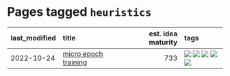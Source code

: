 # Pages tagged `heuristics`

|last_modified|title|est. idea maturity|tags
|:---|:---|---:|:---|
|2022-10-24|[micro epoch training](../micro-epoch.md)|733|[![](https://img.shields.io/badge/tag-augmentation-394ee4)](../tags/augmentation.md) [![](https://img.shields.io/badge/tag-dataset-96f021)](../tags/dataset.md) [![](https://img.shields.io/badge/tag-heuristics-cc5ed7)](../tags/heuristics.md) [![](https://img.shields.io/badge/tag-tooling-ebbec3)](../tags/tooling.md) [![](https://img.shields.io/badge/tag-training-a4124b)](../tags/training.md)|